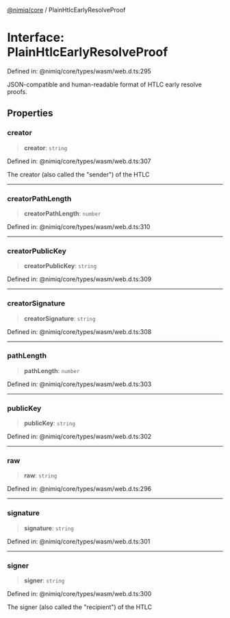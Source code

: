 [@nimiq/core](../globals.md) / PlainHtlcEarlyResolveProof

# Interface: PlainHtlcEarlyResolveProof

Defined in: @nimiq/core/types/wasm/web.d.ts:295

JSON-compatible and human-readable format of HTLC early resolve proofs.

## Properties

### creator

> **creator**: `string`

Defined in: @nimiq/core/types/wasm/web.d.ts:307

The creator (also called the \"sender\") of the HTLC

***

### creatorPathLength

> **creatorPathLength**: `number`

Defined in: @nimiq/core/types/wasm/web.d.ts:310

***

### creatorPublicKey

> **creatorPublicKey**: `string`

Defined in: @nimiq/core/types/wasm/web.d.ts:309

***

### creatorSignature

> **creatorSignature**: `string`

Defined in: @nimiq/core/types/wasm/web.d.ts:308

***

### pathLength

> **pathLength**: `number`

Defined in: @nimiq/core/types/wasm/web.d.ts:303

***

### publicKey

> **publicKey**: `string`

Defined in: @nimiq/core/types/wasm/web.d.ts:302

***

### raw

> **raw**: `string`

Defined in: @nimiq/core/types/wasm/web.d.ts:296

***

### signature

> **signature**: `string`

Defined in: @nimiq/core/types/wasm/web.d.ts:301

***

### signer

> **signer**: `string`

Defined in: @nimiq/core/types/wasm/web.d.ts:300

The signer (also called the \"recipient\") of the HTLC
